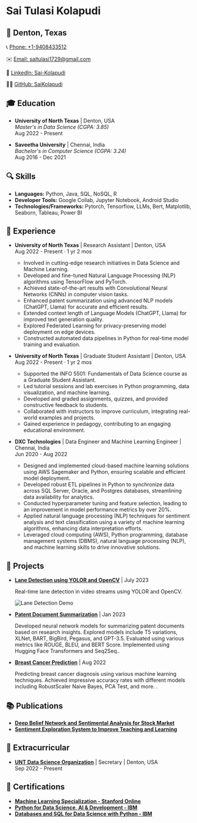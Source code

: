 # Sai Tulasi Kolapudi

## 📍 Denton, Texas

📞 [Phone: +1-9408433512](tel:+1-9408433512)

✉️ [Email: saitulasi1729@gmail.com](mailto:saitulasi1729@gmail.com)

🔗 [LinkedIn: Sai-Kolapudi](https://linkedin.com/in/Sai-Kolapudi)

👨‍💻 [GitHub: SaiKolapudi](https://github.com/SaiKolapudi)

## 🎓 Education

- **University of North Texas** | Denton, USA  
  *Master's in Data Science (CGPA: 3.85)*  
  Aug 2022 - Present  

- **Saveetha University** | Chennai, India  
  *Bachelor's in Computer Science (CGPA: 3.24)*  
  Aug 2016 - Dec 2021  

## 🔍 Skills

- **Languages:** Python, Java, SQL, NoSQL, R
- **Developer Tools:** Google Collab, Jupyter Notebook, Android Studio
- **Technologies/Frameworks:** Pytorch, Tensorflow, LLMs, Bert, Matplotlib, Seaborn, Tableau, Power BI

## 💼 Experience

- **University of North Texas** | Research Assistant | Denton, USA  
  Aug 2022 - Present · 1 yr 2 mos

  - Involved in cutting-edge research initiatives in Data Science and Machine Learning.
  - Developed and fine-tuned Natural Language Processing (NLP) algorithms using TensorFlow and PyTorch.
  - Achieved state-of-the-art results with Convolutional Neural Networks (CNNs) in computer vision tasks.
  - Enhanced patent summarization using advanced NLP models (ChatGPT, Llama) for accurate and efficient results.
  - Extended context length of Language Models (ChatGPT, Llama) for improved text generation quality.
  - Explored Federated Learning for privacy-preserving model deployment on edge devices.
  - Constructed automated data pipelines in Python for real-time model training and evaluation.

- **University of North Texas** | Graduate Student Assistant | Denton, USA  
  Aug 2022 - Present · 1 yr 2 mos

  - Supported the INFO 5501: Fundamentals of Data Science course as a Graduate Student Assistant.
  - Led tutorial sessions and lab exercises in Python programming, data visualization, and machine learning.
  - Developed and graded assignments, quizzes, and provided constructive feedback to students.
  - Collaborated with instructors to improve curriculum, integrating real-world examples and projects.
  - Gained experience in pedagogy, contributing to an engaging educational environment.


- **DXC Technologies** | Data Engineer and Machine Learning Engineer | Chennai, India  
  Jun 2020 - Aug 2022

  - Designed and implemented cloud-based machine learning solutions using AWS Sagemaker and Python, ensuring scalable and efficient model deployment.
  - Developed robust ETL pipelines in Python to synchronize data across SQL Server, Oracle, and Postgres databases, streamlining data availability for analytics.
  - Conducted hyperparameter tuning and feature selection, leading to an improvement in model performance metrics by over 20%.
  - Applied natural language processing (NLP) techniques for sentiment analysis and text classification using a variety of machine learning algorithms, enhancing data interpretation efforts.
  - Leveraged cloud computing (AWS), Python programming, database management systems (DBMS), natural language processing (NLP), and machine learning skills to drive innovative solutions.

## 🚀 Projects

- [**Lane Detection using YOLOR and OpenCV**](https://github.com/SaiKolapudi/Lane-Detection-YOLOR) | July 2023


  Real-time lane detection in video streams using YOLOR and OpenCV.
   
  ![Lane Detection Demo](Demo/1.gif)


- [**Patent Document Summarization**](https://github.com/SaiKolapudi/Patent_Summaries) | Jan 2023

  Developed neural network models for summarizing patent documents based on research insights. Explored models include T5 variations, XLNet, BART, BigBird, Pegasus, and GPT-3.5. Evaluated using various metrics like ROUGE, BLEU, and BERT Score. Implemented using Hugging Face Transformers and Seq2Seq.. 


- [**Breast Cancer Prediction**](https://github.com/SaiKolapudi/WBCD-prediction) | Aug 2022
   
  Predicting breast cancer diagnosis using various machine learning techniques. Achieved impressive accuracy rates with different models including RobustScaler Naive Bayes, PCA Test, and more. .



## 📚 Publications

- [**Deep Belief Network and Sentimental Analysis for Stock Market**](https://ieeexplore.ieee.org/document/9456999)
- [**Sentiment Exploration System to Improve Teaching and Learning**](https://www.testmagzine.biz/index.php/testmagzine/article/view/784)

## 🌟 Extracurricular

- [**UNT Data Science Organization**](https://unt.campuslabs.com/engage/organization/datascience) | Secretary | Denton, USA  
  Sep 2022 - Present

## 📜 Certifications

- [**Machine Learning Specialization - Stanford Online**](https://www.coursera.org/account/accomplishments/specialization/XB9UKCADFEEH...)
- [**Python for Data Science, AI & Development - IBM**](https://www.coursera.org/account/accomplishments/verify/MX3W6QVPK94C)
- [**Databases and SQL for Data Science with Python - IBM**](https://www.coursera.org/account/accomplishments/verify/...)
